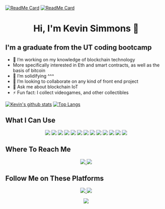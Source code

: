 <!-- 
[![Header](https://raw.githubusercontent.com/MartinHeinz/<OWNER>/<OWNER>/readme_header.png "Header")](https://some-url.dev/)
-->
[![ReadMe Card](https://github-readme-stats.vercel.app/api/pin/?username=peters0470&repo=group-project3)](https://github.com/peters0470/group-project3)
[![ReadMe Card](https://github-readme-stats.vercel.app/api/pin/?username=climbingryan&repo=Social-Network-API)](https://github.com/climbingryan/Social-Network-API)
<h1 align="center">
Hi, I'm Kevin Simmons 👋
</h1>

## I'm a graduate from the UT coding bootcamp


- 🔭 I’m working on my knowledge of blockchain technology
-   More specifically interested in Eth and smart contracts, as well as the basis of bitcoin
- 🌱 I’m solidifying ^^^
- 👯 I’m looking to collaborate on any kind of front end project
- 💬 Ask me about blockchain IoT
- ⚡ Fun fact: I collect videogames, and other collectibles

[![Kevin's github stats](https://github-readme-stats.vercel.app/api?username=climbingryan&theme=onedark&show_icons=true)](https://github.com/climbingryan/github-readme-stats)
[![Top Langs](https://github-readme-stats.vercel.app/api/top-langs/?username=climbingryan&theme=onedark)](https://github.com/climbingryan/github-readme-stats)

## What I Can Use
<p align="center">
  <!-- HTML -->       <img src="https://img.shields.io/badge/HTML5-E34F26?style=for-the-badge&logo=html5&logoColor=white">
  <!-- CSS -->        <img src="https://img.shields.io/badge/CSS3-1572B6?style=for-the-badge&logo=css3&logoColor=white">
  <!-- JAVASCRIPT -->  <img src="https://img.shields.io/badge/JavaScript-F7DF1E?style=for-the-badge&logo=javascript&logoColor=black">
  <!-- GIT -->        <img src="https://img.shields.io/badge/Git-F05032?style=for-the-badge&logo=git&logoColor=white">
  <!-- REACT -->      <img src="https://img.shields.io/badge/React-20232A?style=for-the-badge&logo=react&logoColor=61DAFB">
  <!-- REACT ROUTER --> <img src="https://img.shields.io/badge/React_Router-CA4245?style=for-the-badge&logo=react-router&logoColor=white">
  <!-- NODE.JS -->    <img src="https://img.shields.io/badge/Node.js-43853D?style=for-the-badge&logo=node.js&logoColor=white">
  <!-- EXPRESS -->    <img src="https://img.shields.io/badge/Express.js-404D59?style=for-the-badge">
  <!-- MONGODB -->    <img src="https://img.shields.io/badge/MongoDB-4EA94B?style=for-the-badge&logo=mongodb&logoColor=white">
  <!-- MYSQL -->      <img src="https://img.shields.io/badge/MySQL-00000F?style=for-the-badge&logo=mysql&logoColor=white">
  <!-- HEROKU -->     <img src="https://img.shields.io/badge/Heroku-430098?style=for-the-badge&logo=heroku&logoColor=white">
  <!-- MARKDOWN -->   <img src="https://img.shields.io/badge/Markdown-000000?style=for-the-badge&logo=markdown&logoColor=white">
  <!-- WINDOWS -->    <img src="https://img.shields.io/badge/Windows-0078D6?style=for-the-badge&logo=windows&logoColor=white">
  
 
  <!-- JQUERY -->
  <!-- https://img.shields.io/badge/jQuery-0769AD?style=for-the-badge&logo=jquery&logoColor=white -->
  
</p>

## Where To Reach Me
<p align="center">
  <!-- GMAIL -->    
  <a href="mailto: simmons5family@gmail.com">
    <img src="https://img.shields.io/badge/Gmail-D14836?style=for-the-badge&logo=gmail&logoColor=white">
  </a>
  <!-- LINKEDIN --> 
  <a target="_blank" href="https://www.linkedin.com/in/kevin-simmons-3b88bb1b3/">
    <img src="https://img.shields.io/badge/LinkedIn-0077B5?style=for-the-badge&logo=linkedin&logoColor=white">
  </a>
</p>

## Follow Me on These Platforms
<p align="center">
  <!-- GITHUB -->         
  <a target="_blank" href="https://github.com/climbingryan">
    <img src="https://img.shields.io/badge/GitHub-100000?style=for-the-badge&logo=github&logoColor=white">  
  </a>
  <!-- STACK OVERFLOW --> 
  <a target="_blank" href="https://stackoverflow.com/users/14024595/shaggy?tab=profile">
    <img src="https://img.shields.io/badge/Stack_Overflow-FE7A16?style=for-the-badge&logo=stack-overflow&logoColor=white">
  </a>
</p>

<p align="center">
  <a href="#"><img src="https://badges.pufler.dev/visits/climbingryan/climbingryan"></a>  
</p>
